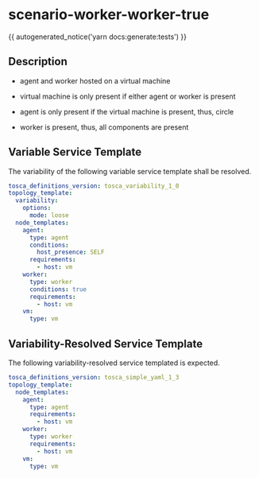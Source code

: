 # scenario-worker-worker-true

{{ autogenerated_notice('yarn docs:generate:tests') }}

## Description

- agent and worker hosted on a virtual machine
- virtual machine is only present if either agent or worker is present
- agent is only present if the virtual machine is present, thus, circle

- worker is present, thus, all components are present


## Variable Service Template

The variability of the following variable service template shall be resolved.

```yaml linenums="1"
tosca_definitions_version: tosca_variability_1_0
topology_template:
  variability:
    options:
      mode: loose
  node_templates:
    agent:
      type: agent
      conditions:
        host_presence: SELF
      requirements:
        - host: vm
    worker:
      type: worker
      conditions: true
      requirements:
        - host: vm
    vm:
      type: vm
```



## Variability-Resolved Service Template

The following variability-resolved service templated is expected.

```yaml linenums="1"
tosca_definitions_version: tosca_simple_yaml_1_3
topology_template:
  node_templates:
    agent:
      type: agent
      requirements:
        - host: vm
    worker:
      type: worker
      requirements:
        - host: vm
    vm:
      type: vm
```

